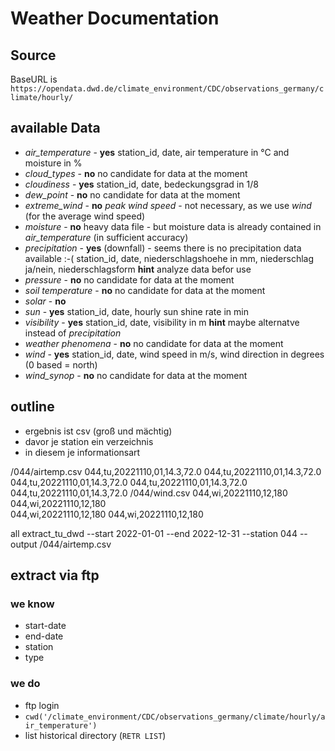 # Weather Documentation

## Source

BaseURL is `https://opendata.dwd.de/climate_environment/CDC/observations_germany/climate/hourly/`

## available Data

* *air_temperature* - **yes**
  station_id, date, air temperature in °C and moisture in %
* *cloud_types* - **no**
  no candidate for data at the moment
* *cloudiness* - **yes**
  station_id, date, bedeckungsgrad in 1/8
* *dew_point* - **no**
  no candidate for data at the moment
* *extreme_wind* - **no**
  *peak wind speed* - not necessary, as we use *wind* (for the average wind speed)
* *moisture* - **no**
  heavy data file - but moisture data is already contained in *air_temperature* (in sufficient accuracy)
* *precipitation* - **yes**
  (downfall) - seems there is no precipitation data available :-(
  station_id, date, niederschlagshoehe in mm, niederschlag ja/nein, niederschlagsform
  **hint** analyze data befor use
* *pressure* - **no**
  no candidate for data at the moment
* *soil temperature* - **no**
  no candidate for data at the moment
* *solar* - **no**
* *sun* - **yes**
  station_id, date, hourly sun shine rate in min
* *visibility* - **yes**
  station_id, date, visibility in m
  **hint** maybe alternatve instead of *precipitation*
* *weather phenomena* - **no**
  no candidate for data at the moment
* *wind* - **yes**
  station_id, date, wind speed in m/s, wind direction in degrees (0 based = north)
* *wind_synop* - **no**
  no candidate for data at the moment

##  outline

* ergebnis ist csv (groß und mächtig)
* davor je station ein verzeichnis
* in diesem je informationsart 

/044/airtemp.csv
    044,tu,20221110,01,14.3,72.0
    044,tu,20221110,01,14.3,72.0
    044,tu,20221110,01,14.3,72.0
    044,tu,20221110,01,14.3,72.0
    044,tu,20221110,01,14.3,72.0
/044/wind.csv
    044,wi,20221110,12,180
    044,wi,20221110,12,180    
    044,wi,20221110,12,180
    044,wi,20221110,12,180

all
extract_tu_dwd --start 2022-01-01 --end 2022-12-31 --station 044 --output /044/airtemp.csv


## extract via ftp

### we know

* start-date
* end-date
* station
* type

### we do

* ftp login
* `cwd('/climate_environment/CDC/observations_germany/climate/hourly/air_temperature')`
* list historical directory (`RETR LIST`)
